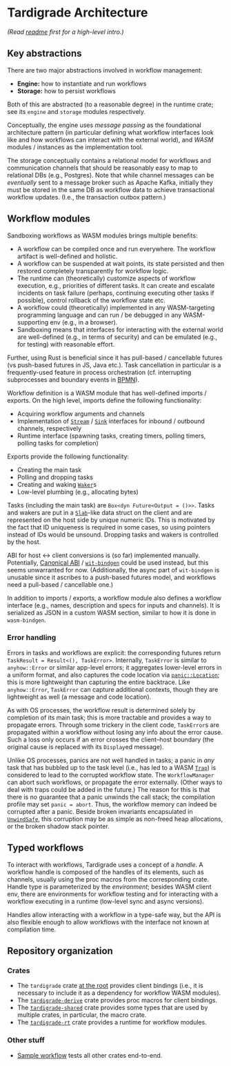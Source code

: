 # Tardigrade Architecture

*(Read [readme](README.md) first for a high-level intro.)*

## Key abstractions

There are two major abstractions involved in workflow management:

- **Engine:** how to instantiate and run workflows
- **Storage:** how to persist workflows

Both of this are abstracted (to a reasonable degree) in the runtime crate;
see its `engine` and `storage` modules respectively.

Conceptually, the engine uses *message passing* as the foundational
architecture pattern (in particular defining what workflow interfaces look like
and how workflows can interact with the external world), and *WASM* modules / instances
as the implementation tool.

The storage conceptually contains a relational model for workflows and communication channels
that should be reasonably easy to map to relational DBs (e.g., Postgres).
Note that while channel messages can be *eventually* sent to a message broker such as Apache Kafka,
initially they must be stored in the same DB as workflow data to achieve transactional workflow updates.
(I.e., the transaction outbox pattern.)

## Workflow modules

Sandboxing workflows as WASM modules brings multiple benefits:

- A workflow can be compiled once and run everywhere. The workflow artifact is well-defined
  and holistic.
- A workflow can be suspended at wait points, its state persisted and then restored
  completely transparently for workflow logic.
- The runtime can (theoretically) customize aspects of workflow execution, e.g., priorities
  of different tasks. It can create and escalate incidents on task failure (perhaps, continuing
  executing other tasks if possible), control rollback of the workflow state etc.
- A workflow could (theoretically) implemented in any WASM-targeting programming language
  and can run / be debugged in any WASM-supporting env (e.g., in a browser).
- Sandboxing means that interfaces for interacting with the external world are well-defined
  (e.g., in terms of security) and can be emulated (e.g., for testing) with reasonable effort.

Further, using Rust is beneficial since it has pull-based / cancellable futures
(vs push-based futures in JS, Java etc.). Task cancellation in particular
is a frequently-used feature in process orchestration (cf. interrupting subprocesses
and boundary events in [BPMN]).

Workflow definition is a WASM module that has well-defined imports / exports.
On the high level, imports define the following functionality:

- Acquiring workflow arguments and channels
- Implementation of [`Stream`] / [`Sink`] interfaces for inbound / outbound channels,
  respectively
- Runtime interface (spawning tasks, creating timers, polling timers, 
  polling tasks for completion)

Exports provide the following functionality:

- Creating the main task
- Polling and dropping tasks
- Creating and waking [`Waker`]s
- Low-level plumbing (e.g., allocating bytes)

Tasks (including the main task) are `Box<dyn Future<Output = ()>>`. Tasks and wakers
are put in a [`Slab`]-like data struct on the client
and are represented on the host side by unique numeric IDs.
This is motivated  by the fact that ID uniqueness is required in some cases,
so using pointers instead of IDs would be unsound.
Dropping tasks and wakers is controlled by the host.

ABI for host ↔ client conversions is (so far) implemented manually. Potentially,
[Canonical ABI] / [`wit-bindgen`] could be used instead, but this seems unwarranted
for now. (Additionally, the async part of `wit-bindgen` is unusable since
it ascribes to a push-based futures model, and workflows need a pull-based / cancellable one.)

In addition to imports / exports, a workflow module also defines a workflow interface
(e.g., names, description and specs for inputs and channels). It is serialized
as JSON in a custom WASM section, similar to how it is done in `wasm-bindgen`.

[BPMN]: https://en.wikipedia.org/wiki/Business_Process_Model_and_Notation
[`Stream`]: https://docs.rs/futures/latest/futures/stream/trait.Stream.html
[`Sink`]: https://docs.rs/futures/latest/futures/sink/trait.Sink.html
[`Waker`]: https://doc.rust-lang.org/std/task/struct.Waker.html
[`Slab`]: https://docs.rs/slab/latest/slab/struct.Slab.html
[Canonical ABI]: https://github.com/WebAssembly/component-model/blob/main/design/mvp/CanonicalABI.md
[`wit-bindgen`]: https://github.com/bytecodealliance/wit-bindgen

### Error handling

Errors in tasks and workflows are explicit: the corresponding futures return 
`TaskResult = Result<(), TaskError>`. Internally, `TaskError` is similar to `anyhow::Error`
or similar app-level errors; it aggregates lower-level errors in a uniform format,
and also captures the code location via [`panic::Location`]; this is more lightweight
than capturing the entire backtrace. Like `anyhow::Error`, `TaskError` can capture
additional contexts, though they are lightweight as well (a message and code location).

As with OS processes, the workflow result is determined solely by completion of its main task;
this is more tractable and provides a way to propagate errors. Through some trickery
in the client code, `TaskError`s are propagated within a workflow without losing any info
about the error cause. Such a loss only occurs if an error crosses the client–host boundary
(the original cause is replaced with its `Display`ed message).

Unlike OS processes, panics are not well handled in tasks; a panic in *any* task
that has bubbled up to the task level (i.e., has led to a WASM [`Trap`]) is considered 
to lead to the corrupted workflow state. The `WorkflowManager` can abort such workflows, 
or propagate the error externally. (Other ways to deal with traps could be added in the future.)
The reason for this is that there is no guarantee that a panic unwinds the call stack;
the compilation profile may set `panic = abort`. Thus, the workflow memory
can indeed be corrupted after a panic. Beside broken invariants encapsulated in [`UnwindSafe`],
this corruption may be as simple as non-freed heap allocations, or the broken shadow stack pointer. 

[`panic::Location`]: https://doc.rust-lang.org/std/panic/struct.Location.html
[`Trap`]: https://docs.rs/wasmtime/1/wasmtime/struct.Trap.html
[`UnwindSafe`]: https://doc.rust-lang.org/std/panic/trait.UnwindSafe.html

## Typed workflows

To interact with workflows, Tardigrade uses a concept of a *handle*. A workflow
handle is composed of the handles of its elements, such as channels,
usually using the proc macros from the corresponding crate. Handle type is parameterized
by the *environment*; besides WASM client env, there are environments
for workflow testing and for interacting with a workflow executing in a runtime
(low-level sync and async versions).

Handles allow interacting with a workflow in a type-safe way, but the API
is also flexible enough to allow workflows with the interface not known at compilation time.

## Repository organization

### Crates

- The `tardigrade` crate [at the root](.) provides client bindings
  (i.e., it is necessary to include it as a dependency for workflow WASM modules).
- The [`tardigrade-derive`](crates/derive) crate provides proc macros
  for client bindings.
- The [`tardigrade-shared`](crates/shared) crate provides some types
  that are used by multiple crates, in particular, the macro crate.
- The [`tardigrade-rt`](crates/rt) crate provides a runtime for workflow modules.

### Other stuff

- [Sample workflow](e2e-tests/basic) tests all other crates end-to-end.
